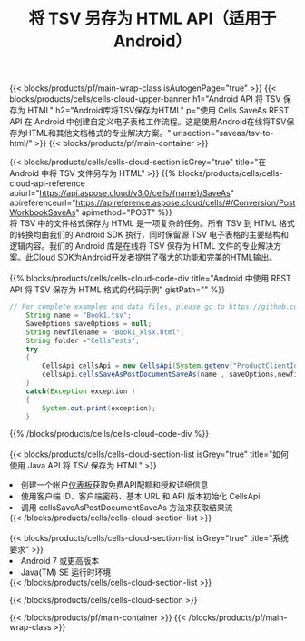 ﻿---
title: 将 TSV 另存为 HTML API（适用于 Android）
description: 使用Aspose.Cells Cloud SDK for Android将TSV格式文件保存为HTML格式文件。
url: /zh/android/saveas/tsv-to-html/
---
{{< blocks/products/pf/main-wrap-class isAutogenPage="true" >}}
{{< blocks/products/cells/cells-cloud-upper-banner h1="Android API 将 TSV 保存为 HTML" h2="Android库将TSV保存为HTML" p="使用 Cells SaveAs REST API 在 Android 中创建自定义电子表格工作流程。这是使用Android在线将TSV保存为HTML和其他文档格式的专业解决方案。" urlsection="saveas/tsv-to-html/" >}}
{{< blocks/products/pf/main-container >}}

{{< blocks/products/cells/cells-cloud-section isGrey="true" title="在 Android 中将 TSV 文件另存为 HTML" >}}
{{% blocks/products/cells/cells-cloud-api-reference apiurl="https://api.aspose.cloud/v3.0/cells/{name}/SaveAs" apireferenceurl="https://apireference.aspose.cloud/cells/#/Conversion/PostWorkbookSaveAs" apimethod="POST" %}}
<br/>
将 TSV 中的文件格式保存为 HTML 是一项复杂的任务。所有 TSV 到 HTML 格式的转换均由我们的 Android SDK 执行，同时保留源 TSV 电子表格的主要结构和逻辑内容。我们的 Android 库是在线将 TSV 保存为 HTML 文件的专业解决方案。此Cloud SDK为Android开发者提供了强大的功能和完美的HTML输出。
<br/>
<br/>
{{% blocks/products/cells/cells-cloud-code-div title="Android 中使用 REST API 将 TSV 保存为 HTML 格式的代码示例" gistPath="" %}}
  
```java
// For complete examples and data files, please go to https://github.com/aspose-cells-cloud/aspose-cells-cloud-android/
    String name = "Book1.tsv";
    SaveOptions saveOptions = null;
    String newfilename = "Book1_xlsx.html";
    String folder ="CellsTests";
    try
    {
        CellsApi cellsApi = new CellsApi(System.getenv("ProductClientId"), System.getenv("ProductClientSecret"));
        cellsApi.cellsSaveAsPostDocumentSaveAs(name , saveOptions,newfilename,false,false,folder,null,null,null,true);                       
    }
    catch(Exception exception )
    {
        System.out.print(exception);
    }
```
  
{{% /blocks/products/cells/cells-cloud-code-div %}}
<br/>
<br/>
{{< blocks/products/cells/cells-cloud-section-list isGrey="true" title="如何使用 Java API 将 TSV 保存为 HTML" >}}
<li>创建一个帐户<a href="https://dashboard.aspose.cloud/">仪表板</a>获取免费API配额和授权详细信息</li>
<li>使用客户端 ID、客户端密码、基本 URL 和 API 版本初始化 CellsApi</li>
<li>调用 cellsSaveAsPostDocumentSaveAs 方法来获取结果流</li>
{{< /blocks/products/cells/cells-cloud-section-list >}}
<br/>
<br/>
{{< blocks/products/cells/cells-cloud-section-list isGrey="true" title="系统要求" >}}
<li>Android 7 或更高版本</li>
<li>Java(TM) SE 运行时环境</li>
{{< /blocks/products/cells/cells-cloud-section-list >}}

{{< /blocks/products/cells/cells-cloud-section >}}

{{< /blocks/products/pf/main-container >}}
{{< /blocks/products/pf/main-wrap-class >}}
